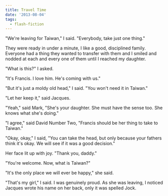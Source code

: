 ```yaml
---
title: Travel Time
date: '2013-08-04'
tags:
  - flash-fiction
---
```


"We're leaving for Taiwan," I said. "Everybody, take just one thing."

<!-- truncate -->

They were ready in under a minute, I like a good, disciplined family. Everyone
had a thing they wanted to transfer with them and I smiled and nodded at each
and every one of them until I reached my daughter.

"What is this?" I asked.

"It's Francis. I love him. He's coming with us."

"But it's just a moldy old head," I said. "You won't need it in Taiwan."

"Let her keep it," said Jacques.

"Yeah," said Mark, "She's your daughter. She must have the sense too. She knows
what she's doing."

"I agree," said David Number Two, "Francis should be her thing to take to
Taiwan."

"Okay, okay," I said, "You can take the head, but only because your fathers
think it's okay. We will see if it was a good decision."

Her face lit up with joy. "Thank you, daddy."

"You're welcome. Now, what is Taiwan?"

"It's the only place we will ever be happy," she said.

"That's my girl," I said. I was genuinely proud. As she was leaving, I noticed
Jacques wrote his name on her back, only it was spelled Jock.
